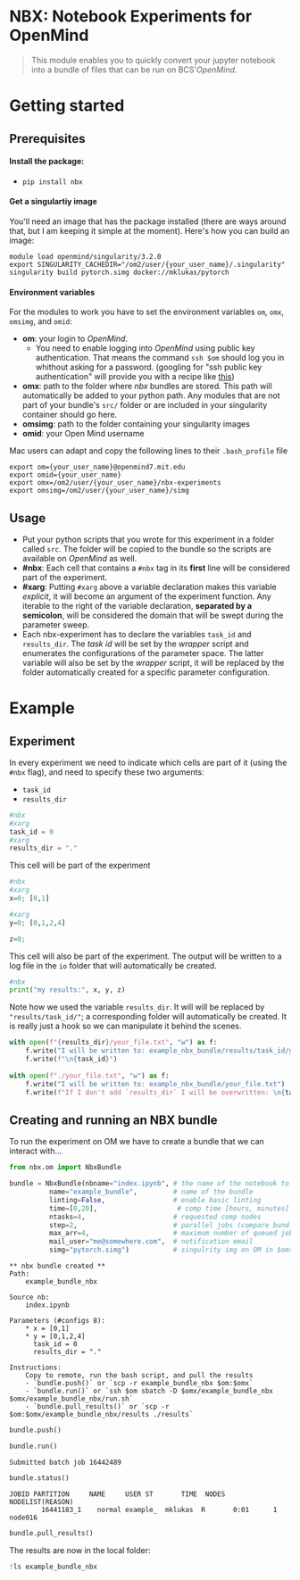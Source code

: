 <!--

#################################################
### THIS FILE WAS AUTOGENERATED! DO NOT EDIT! ###
#################################################
# file to edit: index.ipynb
# command to build the docs after a change: nbdev_build_docs

-->

# NBX: Notebook Experiments for OpenMind

> This module enables you to quickly convert your jupyter notebook into a bundle of files that can be run on BCS'*OpenMind*. 


# Getting started

## Prerequisites
#### Install the package:

- `pip install nbx`

#### Get a singulartiy image
You'll need an image that has the package installed (there are ways around that, but I am keeping it simple at the moment). Here's how you can build an image:

```
module load openmind/singularity/3.2.0
export SINGULARITY_CACHEDIR="/om2/user/{your_user_name}/.singularity"
singularity build pytorch.simg docker://mklukas/pytorch
```

#### Environment variables
For the modules to work you have to set the environment variables `om`, `omx`, `omsimg`, and `omid`:  

- **om**: your login to *OpenMind*. 
    - You need to enable logging into *OpenMind* using public key authentication. That means the command `ssh $om` should log you in whithout asking for a password. (googling for "ssh public key authentication" will provide you with a recipe like [this](https://kb.iu.edu/d/aews))
- **omx**: path to the folder where *nbx* bundles are stored. This path will automatically be added to your python path. Any modules that are not part of your bundle's `src/` folder or are included in your singularity container should go here.
- **omsimg**: path to the folder containing your singularity images
- **omid**: your Open Mind username 

Mac users can adapt and copy the following lines to their `.bash_profile` file

```
export om={your_user_name}@openmind7.mit.edu
export omid={your_user_name}
export omx=/om2/user/{your_user_name}/nbx-experiments
export omsimg=/om2/user/{your_user_name}/simg
```



## Usage

- Put your python scripts that you wrote for this experiment in a folder called `src`. The folder will be copied to the bundle so the scripts are available on *OpenMind* as well.
- **#nbx**: Each cell that contains a `#nbx` tag in its **first** line will be considered part of the experiment.
- **#xarg**: Putting `#xarg` above a variable declaration makes this variable *explicit*, it will become an argument of the experiment function. Any iterable to the right of the variable declaration, **separated by a semicolon**, will be considered the domain that will be swept during the parameter sweep.
- Each nbx-experiment has to declare the variables `task_id` and `results_dir`. The *task id* will be set by the *wrapper* script and enumerates the configurations of the parameter space. The latter variable will also be set by the *wrapper* script, it will be replaced by the folder automatically created for a specific parameter configuration. 

# Example

## Experiment

In every experiment we need to indicate which cells are part of it (using the `#nbx` flag), and need to specify these two arguments:
- `task_id`
- `results_dir`
<div class="codecell" markdown="1">
<div class="input_area" markdown="1">

```python
#nbx
#xarg
task_id = 0
#xarg
results_dir = "."
```

</div>

</div>

This cell will be part of the experiment
<div class="codecell" markdown="1">
<div class="input_area" markdown="1">

```python
#nbx
#xarg
x=0; [0,1]

#xarg
y=0; [0,1,2,4]

z=0;
```

</div>

</div>

This cell will also be part of the experiment. The output will be written to a log file in the `io` folder that will automatically be created. 
<div class="codecell" markdown="1">
<div class="input_area" markdown="1">

```python
#nbx
print("my results:", x, y, z)
```

</div>

</div>

Note how we used the variable `results_dir`. It will will be replaced by `"results/task_id/"`; a corresponding folder will automatically be created. It is really just a hook so we can manipulate it behind the scenes.
<div class="codecell" markdown="1">
<div class="input_area" markdown="1">

```python
with open(f"{results_dir}/your_file.txt", "w") as f:
    f.write("I will be written to: example_nbx_bundle/results/task_id/your_file.txt")
    f.write(f"\n{task_id}")
    
with open(f"./your_file.txt", "w") as f:
    f.write("I will be written to: example_nbx_bundle/your_file.txt")
    f.write(f"If I don't add `results_dir` I will be overwritten: \n{task_id}")
```

</div>

</div>

## Creating and running an NBX bundle

To run the experiment on OM we have to create a bundle that we can interact with...
<div class="codecell" markdown="1">
<div class="input_area" markdown="1">

```python
from nbx.om import NbxBundle

bundle = NbxBundle(nbname="index.ipynb", # the name of the notebook to use as exp
          name="example_bundle",         # name of the bundle
          linting=False,                 # enable basic linting
          time=[0,20],                    # comp time [hours, minutes]
          ntasks=4,                      # requested comp nodes
          step=2,                        # parallel jobs (compare bundle/run.sh)
          max_arr=4,                     # maximum number of queued jobs on OM is 1000
          mail_user="me@somewhere.com",  # notification email
          simg="pytorch.simg")           # singulrity img on OM in $omsimg
```

</div>
<div class="output_area" markdown="1">

    
    ** nbx bundle created **
    Path:
        example_bundle_nbx
    
    Source nb:
        index.ipynb
    
    Parameters (#configs 8):
        * x = [0,1]
        * y = [0,1,2,4]
          task_id = 0
          results_dir = "."
    
    Instructions:
        Copy to remote, run the bash script, and pull the results
        - `bundle.push()` or `scp -r example_bundle_nbx $om:$omx`
        - `bundle.run()` or `ssh $om sbatch -D $omx/example_bundle_nbx $omx/example_bundle_nbx/run.sh`
        - `bundle.pull_results()` or `scp -r $om:$omx/example_bundle_nbx/results ./results`


</div>

</div>
<div class="codecell" markdown="1">
<div class="input_area" markdown="1">

```python
bundle.push()
```

</div>

</div>
<div class="codecell" markdown="1">
<div class="input_area" markdown="1">

```python
bundle.run()
```

</div>
<div class="output_area" markdown="1">

    Submitted batch job 16442489


</div>

</div>
<div class="codecell" markdown="1">
<div class="input_area" markdown="1">

```python
bundle.status()
```

</div>
<div class="output_area" markdown="1">

    JOBID PARTITION     NAME     USER ST       TIME  NODES NODELIST(REASON)
            16441183_1    normal example_  mklukas  R       0:01      1 node016


</div>

</div>
<div class="codecell" markdown="1">
<div class="input_area" markdown="1">

```python
bundle.pull_results()
```

</div>

</div>

The results are now in the local folder:
<div class="codecell" markdown="1">
<div class="input_area" markdown="1">

```python
!ls example_bundle_nbx
```

</div>

</div>
